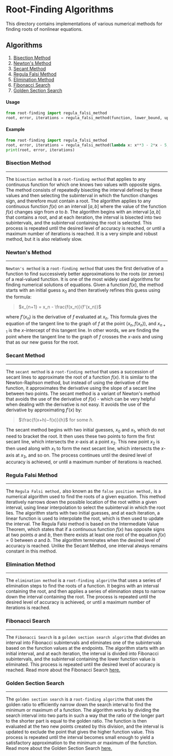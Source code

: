 # Root-Finding Algorithms
This directory contains implementations of various numerical methods for finding roots of nonlinear equations.

## Algorithms
1. [Bisection Method](#bisection-method)
2. [Newton's Method](#newtons-method)
3. [Secant Method](#secant-method)
4. [Regula Falsi Method](#regula-falsi-method)
5. [Elimination Method](#elimination-method)
6. [Fibonacci Search](#fibonacci-search)
7. [Golden Section Search](#golden-section-search)

#### Usage
```python
from root-finding import regula_falsi_method
root, error, iterations = regula_falsi_method(function, lower_bound, upper_bound, tolerance, max_iter)
```

#### Example
```python
from root-finding import regula_falsi_method
root, error, iterations = regula_falsi_method(lambda x: x**3 - 2*x - 5, 1, 2, 0.0001, 100)
print(root, error, iterations)
```

### Bisection Method
----------------
The `bisection method` is a `root-finding method` that applies to any continuous function for which one knows two values with opposite signs. The method consists of repeatedly bisecting the interval defined by these values and then selecting the subinterval in which the function changes sign, and therefore must contain a root. The algorithm applies to any continuous function $f(x)$ on an interval $[a,b]$ where the value of the function $f(x)$ changes sign from $a$ to $b$. The algorithm begins with an interval $[a,b]$ that contains a root, and at each iteration, the interval is bisected into two subintervals, and the subinterval containing the root is selected. This process is repeated until the desired level of accuracy is reached, or until a maximum number of iterations is reached. It is a very simple and robust method, but it is also relatively slow.

### Newton's Method
---------------
`Newton's method` is a `root-finding method` that uses the first derivative of a function to find successively better approximations to the roots (or zeroes) of a real-valued function. It is one of the most widely used algorithms for finding numerical solutions of equations. Given a function $f(x),$ the method starts with an initial guess $x_0$ and then iteratively refines this guess using the formula:

> $x_{n+1} = x_n - \frac{f(x_n)}{f'(x_n)}$

where $f'(x_n)$ is the derivative of $f$ evaluated at $x_n$. This formula gives the equation of the tangent line to the graph of $f$ at the point $(x_n, f(x_n))$, and $x_{n+1}$ is the $x$-intercept of this tangent line. In other words, we are finding the point where the tangent line to the graph of $f$ crosses the $x$-axis and using that as our new guess for the root.

### Secant Method
-------------
The `secant method` is a `root-finding method` that uses a succession of secant lines to approximate the root of a function $f(x)$. It is similar to the Newton-Raphson method, but instead of using the derivative of the function, it approximates the derivative using the slope of a secant line between two points. The secant method is a variant of Newton's method that avoids the use of the derivative of $f(x)$ - which can be very helpful when dealing with the derivative is not easy. It avoids the use of the derivative by approximating $f'(x)$ by:

> $\frac{f(x+h)−f(x)}{h}$ for some $h$. 

The secant method begins with two initial guesses, $x_0$ and $x_1$, which do not need to bracket the root. It then uses these two points to form the first secant line, which intersects the $x$-axis at a point $x_2$. This new point $x_2$ is then used along with $x_1$ to form the next secant line, which intersects the $x$-axis at $x_3$, and so on. The process continues until the desired level of accuracy is achieved, or until a maximum number of iterations is reached.

### Regula Falsi Method
-------------------
The `Regula Falsi method,` also known as the `false position method,` is a numerical algorithm used to find the roots of a given equation. This method iteratively narrows down the possible location of the root within a given interval, using linear interpolation to select the subinterval in which the root lies. The algorithm starts with two initial guesses, and at each iteration, a linear function is used to interpolate the root, which is then used to update the interval. The Regula Falsi method is based on the Intermediate Value Theorem, which states that if a continuous function $f(x)$ has opposite signs at two points $a$ and $b$, then there exists at least one root of the equation $f(x) = 0$ between $a$ and $b$. The algorithm terminates when the desired level of accuracy is reached. Unlike the Secant Method, one interval always remains constant in this method.

### Elimination Method
----------------
The `elimination method` is a `root-finding algorithm` that uses a series of elimination steps to find the roots of a function. It begins with an interval containing the root, and then applies a series of elimination steps to narrow down the interval containing the root. The process is repeated until the desired level of accuracy is achieved, or until a maximum number of iterations is reached. 

### Fibonacci Search
----------------
The `Fibonacci Search` is a `golden section search algorithm` that divides an interval into Fibonacci subintervals and eliminates one of the subintervals based on the function values at the endpoints. The algorithm starts with an initial interval, and at each iteration, the interval is divided into Fibonacci subintervals, and the subinterval containing the lower function value is eliminated. This process is repeated until the desired level of accuracy is reached. Read more about the Fibonacci Search [here.](https://www.sciencedirect.com/science/article/pii/S0096300302008287)

### Golden Section Search
--------------------
The `golden section search` is a `root-finding algorithm` that uses the golden ratio to efficiently narrow down the search interval to find the minimum or maximum of a function. The algorithm works by dividing the search interval into two parts in such a way that the ratio of the longer part to the shorter part is equal to the golden ratio. The function is then evaluated at the two new points created by this division, and the interval is updated to exclude the point that gives the higher function value. This process is repeated until the interval becomes small enough to yield a satisfactory approximation to the minimum or maximum of the function. Read more about the Golden Section Search [here.](https://docest.com/golden-section-search-method)
